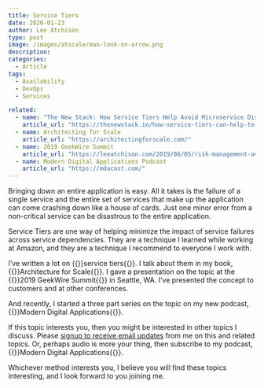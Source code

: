 ```yaml
---
title: Service Tiers
date: 2020-01-23
author: Lee Atchison
type: post
image: /images/atscale/man-look-on-arrow.png
description: 
categories:
  - Article
tags:
  - Availability
  - DevOps
  - Services

related:
  - name: "The New Stack: How Service Tiers Help Avoid Microservice Disasters"
    article_url: "https://thenewstack.io/how-service-tiers-can-help-to-avoid-microservices-disasters/"
  - name: Architecting for Scale
    article_url: "https://architectingforscale.com/"
  - name: 2019 GeekWire Summit
    article_url: "https://leeatchison.com/2019/06/05/risk-management-avoiding-availability-disasters-in-service-based-applications/"
  - name: Modern Digital Applications Podcast
    article_url: "https://mdacast.com/"
---
```


Bringing down an entire application is easy. All it takes is the failure of a single service and the entire set of services that make up the application can come crashing down like a house of cards. Just one minor error from a non-critical service can be disastrous to the entire application.

Service Tiers are one way of helping minimize the impact of service failures across service dependencies. They are a technique I learned while working at Amazon, and they are a technique I recommend to everyone I work with.

I’ve written a lot on {{<extlink url="https://thenewstack.io/how-service-tiers-can-help-to-avoid-microservices-disasters/">}}service tiers{{</extlink>}}. 
I talk about them in my book, {{<extlink url="https://architectingforscale.com/">}}Architecture for Scale{{</extlink>}}. 
I gave a presentation on the topic at the {{<extlink url="https://leeatchison.com/2019/06/05/risk-management-avoiding-availability-disasters-in-service-based-applications/">}}2019 GeekWire Summit{{</extlink>}} in Seattle, WA. 
I’ve presented the concept to customers and at other conferences.

And recently, I started a three part series on the topic on my new podcast, {{<extlink url="https://mdacast.com/">}}Modern Digital Applications{{</extlink>}}.

If this topic interests you, then you might be interested in other topics I discuss. 
Please [signup to receive email updates](https://leeatchison.com/subscribe/) from me on this and related topics. Or, perhaps audio is more your thing, then subscribe to my podcast, {{<extlink url="https://mdacast.com/">}}Modern Digital Applications{{</extlink>}}.

Whichever method interests you, I believe you will find these topics interesting, and I look forward to you joining me.

